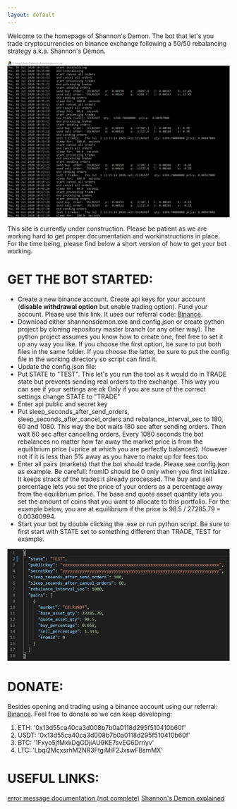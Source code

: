 ```yaml
---
layout: default
---
```


Welcome to the homepage of Shannon's Demon. The bot that let's you trade cryptocurrencies on binance exchange following a 50/50 rebalancing strategy a.k.a. Shannon's Demon.

![shannonsdemon.exe](bot.png)

This site is currently under construction. Please be patient as we are working hard to get proper documentation and workinstructions in place. For the time being, please find below a short version of how to get your bot working.

# GET THE BOT STARTED:

- Create a new binance account. Create api keys for your account (**disable withdrawal option** but enable trading option). Fund your account. Please use this link. It uses our referral code: [Binance](https://www.binance.com/en/register?ref=43234524).
- Download either shannonsdemon.exe and config.json or create python project by cloning repository master branch (or any other way). The python project assumes you know how to create one, feel free to set it up any way you like. If you choose the first option, be sure to put both files in the same folder. If you choose the latter, be sure to put the config file in the working directory so script can find it.
- Update the config.json file:
 - Put STATE to "TEST". This let's you run the tool as it would do in TRADE state but prevents sending real orders to the exchange. This way you can see if your settings are ok Only if you are sure of the correct settings change STATE to "TRADE" 
 - Enter api public and secret key
 - Put sleep_seconds_after_send_orders, sleep_seconds_after_cancel_orders and rebalance_interval_sec to 180, 60 and 1080. This way the bot waits 180 sec after sending orders. Then wait 60 sec after cancelling orders. Every 1080 seconds the bot rebalances no matter how far away the market price is from the equilibrium price (=price at which you are perfectly balanced). However not if it is less than 5% away as you have to make up for fees too.
  - Enter all pairs (markets) that the bot should trade. Please see config.json as example. Be carefull: fromID should be 0 only when you first initialize. It keeps strack of the trades it already processed. The buy and sell percentage lets you set the price of your orders as a percentage away from the equilibrium price. The base and quote asset quantity lets you set the amount of coins that you want to allocate to this portfolio. For the example below, you are at equilibrium if the price is 98.5 / 27285.79 = 0.00360994.
- Start your bot by double clicking the .exe or run python script. Be sure to first start with STATE set to something different than TRADE, TEST for example.

![config.json](config.png)

# DONATE:

Besides opening and trading using a binance account using our referral: [Binance](https://www.binance.com/en/register?ref=43234524). Feel free to donate so we can keep developing:

1. ETH:   '0x13d55ca40ca3d008b7b0a0118d295f510410b60f'
2. USDT:  '0x13d55ca40ca3d008b7b0a0118d295f510410b60f'
3. BTC:   '1Fxyo5jfMxkDgGDjiAU9KE7svEG6Drriyv'
4. LTC:   'Lbqi2McxsrhM2NR3FtgiMiF2JxswFBsmMX'

# USEFUL LINKS:
[error message documentation (not complete)](https://python-binance.readthedocs.io/en/latest/)
[Shannon's Demon explained](https://thepfengineer.com/2016/04/25/rebalancing-with-shannons-demon/)